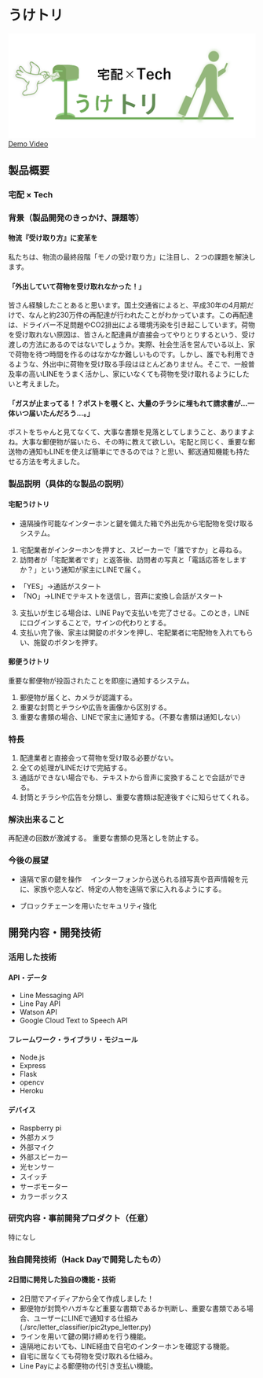 # うけトリ

[![Product Name](image.png)](https://www.youtube.com/watch?v=p61gsD03Rk4)
[Demo Video](https://www.youtube.com/watch?v=p61gsD03Rk4)

## 製品概要
### 宅配 × Tech

### 背景（製品開発のきっかけ、課題等）

#### 物流『受け取り方』に変革を
私たちは、物流の最終段階「モノの受け取り方」に注目し、２つの課題を解決します。


#### 「外出していて荷物を受け取れなかった！」
皆さん経験したことあると思います。国土交通省によると、平成30年の4月期だけで、なんと約230万件の再配達が行われたことがわかっています。この再配達は、ドライバー不足問題やCO2排出による環境汚染を引き起こしています。荷物を受け取れない原因は、皆さんと配達員が直接会ってやりとりするという、受け渡しの方法にあるのではないでしょうか。実際、社会生活を営んでいる以上、家で荷物を待つ時間を作るのはなかなか難しいものです。しかし、誰でも利用できるような、外出中に荷物を受け取る手段はほとんどありません。そこで、一般普及率の高いLINEをうまく活かし、家にいなくても荷物を受け取れるようにしたいと考えました。


#### 「ガスが止まってる！？ポストを覗くと、大量のチラシに埋もれて請求書が...一体いつ届いたんだろう...。」
  ポストをちゃんと見てなくて、大事な書類を見落としてしまうこと、ありますよね。大事な郵便物が届いたら、その時に教えて欲しい。宅配と同じく、重要な郵送物の通知もLINEを使えば簡単にできるのでは？と思い、郵送通知機能も持たせる方法を考えました。



### 製品説明（具体的な製品の説明）

#### 宅配うけトリ
- 遠隔操作可能なインターホンと鍵を備えた箱で外出先から宅配物を受け取るシステム。
1. 宅配業者がインターホンを押すと、スピーカーで「誰ですか」と尋ねる。
2. 訪問者が「宅配業者です」と返答後、訪問者の写真と「電話応答をしますか？」という通知が家主にLINEで届く。
  - 「YES」→通話がスタート
  - 「NO」→LINEでテキストを送信し，音声に変換し会話がスタート
3. 支払いが生じる場合は、LINE Payで支払いを完了させる。このとき，LINEにログインすることで，サインの代わりとする。
4. 支払い完了後、家主は開錠のボタンを押し、宅配業者に宅配物を入れてもらい、施錠のボタンを押す。


#### 郵便うけトリ
重要な郵便物が投函されたことを即座に通知するシステム。
1. 郵便物が届くと、カメラが認識する。
2. 重要な封筒とチラシや広告を画像から区別する。
3. 重要な書類の場合、LINEで家主に通知する。（不要な書類は通知しない）

### 特長
1. 配達業者と直接会って荷物を受け取る必要がない。
2. 全ての処理がLINEだけで完結する。
3. 通話ができない場合でも、テキストから音声に変換することで会話ができる。
4. 封筒とチラシや広告を分類し、重要な書類は配達後すぐに知らせてくれる。

### 解決出来ること
再配達の回数が激減する。
重要な書類の見落としを防止する。


### 今後の展望
- 遠隔で家の鍵を操作
　インターフォンから送られる顔写真や音声情報を元に、家族や恋人など、特定の人物を遠隔で家に入れるようにする。

- ブロックチェーンを用いたセキュリティ強化


## 開発内容・開発技術
### 活用した技術
#### API・データ

* Line Messaging API
* Line Pay API
* Watson API 
* Google Cloud Text to Speech API

#### フレームワーク・ライブラリ・モジュール
* Node.js
* Express
* Flask
* opencv
* Heroku

#### デバイス
* Raspberry pi
* 外部カメラ
* 外部マイク
* 外部スピーカー
* 光センサー
* スイッチ
* サーボモーター
* カラーボックス

### 研究内容・事前開発プロダクト（任意）
特になし

### 独自開発技術（Hack Dayで開発したもの）
#### 2日間に開発した独自の機能・技術
* 2日間でアイディアから全て作成しました！
* 郵便物が封筒やハガキなど重要な書類であるか判断し、重要な書類である場合、ユーザーにLINEで通知する仕組み(./src/letter_classifier/pic2type_letter.py)
* ラインを用いて鍵の開け締めを行う機能。
* 遠隔地においても、LINE経由で自宅のインターホンを確認する機能。
* 自宅に居なくても荷物を受け取れる仕組み。
* Line Payによる郵便物の代引き支払い機能。
